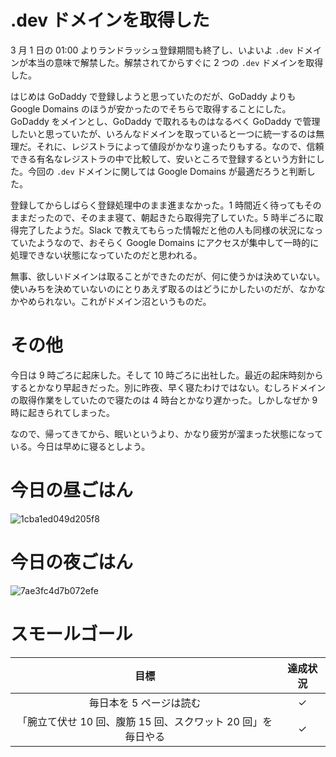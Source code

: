 # .dev ドメインを取得した
3 月 1 日の 01:00 よりランドラッシュ登録期間も終了し、いよいよ `.dev` ドメインが本当の意味で解禁した。解禁されてからすぐに 2 つの `.dev` ドメインを取得した。

はじめは GoDaddy で登録しようと思っていたのだが、GoDaddy よりも Google Domains のほうが安かったのでそちらで取得することにした。GoDaddy をメインとし、GoDaddy で取れるものはなるべく GoDaddy で管理したいと思っていたが、いろんなドメインを取っていると一つに統一するのは無理だ。それに、レジストラによって値段がかなり違ったりもする。なので、信頼できる有名なレジストラの中で比較して、安いところで登録するという方針にした。今回の `.dev` ドメインに関しては Google Domains が最適だろうと判断した。

登録してからしばらく登録処理中のまま進まなかった。1 時間近く待ってもそのままだったので、そのまま寝て、朝起きたら取得完了していた。5 時半ごろに取得完了したようだ。Slack で教えてもらった情報だと他の人も同様の状況になっていたようなので、おそらく Google Domains にアクセスが集中して一時的に処理できない状態になっていたのだと思われる。

無事、欲しいドメインは取ることができたのだが、何に使うかは決めていない。使いみちを決めていないのにとりあえず取るのはどうにかしたいのだが、なかなかやめられない。これがドメイン沼というものだ。

# その他
今日は 9 時ごろに起床した。そして 10 時ごろに出社した。最近の起床時刻からするとかなり早起きだった。別に昨夜、早く寝たわけではない。むしろドメインの取得作業をしていたので寝たのは 4 時台とかなり遅かった。しかしなぜか 9 時に起きられてしまった。

なので、帰ってきてから、眠いというより、かなり疲労が溜まった状態になっている。今日は早めに寝るとしよう。

# 今日の昼ごはん
![1cba1ed049d205f8](https://noraworld.github.io/box-bulbasaur/2019/03/1cba1ed049d205f8.jpg)

# 今日の夜ごはん
![7ae3fc4d7b072efe](https://noraworld.github.io/box-bulbasaur/2019/03/7ae3fc4d7b072efe.jpg)

# スモールゴール
| 目標 | 達成状況 |
|:---:|:---:|
| 毎日本を 5 ページは読む | ✓ |
| 「腕立て伏せ 10 回、腹筋 15 回、スクワット 20 回」を毎日やる | ✓ |
